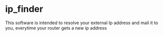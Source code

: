 # ip_finder
This software is intended to resolve your external Ip address and mail it to you, everytime your router gets a new ip address
